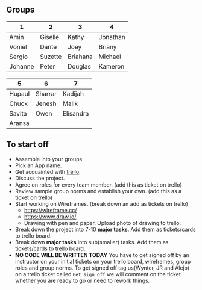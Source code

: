 ## Groups
| 1       | 2       | 3        | 4        |
| ------- | ------- | -------- | -------- |
| Amin    | Giselle | Kathy    | Jonathan |
| Voniel  | Dante   | Joey     | Briany   |
| Sergio  | Suzette | Briahana | Michael  |
| Johanne | Peter   | Douglas  | Kameron  |


| 5      | 6       | 7         |
| ------ | ------- | --------- |
| Hupaul | Sharrar | Kadijah   |
| Chuck  | Jenesh  | Malik     |
| Savita | Owen    | Elisandra |
| Aransa |



## To start off
* Assemble into your groups.
* Pick an App name.
* Get acquainted with [trello](https://trello.com).
* Discuss the project. 
* Agree on roles for every team member. (add this as ticket on trello)
* Review sample group norms and establish your own. (add this as a ticket on trello)
* Start working on Wireframes. (break down an add as tickets on trello)
  * https://wireframe.cc/
  * https://www.draw.io/
  * Drawing with pen and paper. Upload photo of drawing to trello.
* Break down the project into 7-10 **major tasks**. Add them as tickets/cards to trello board.
* Break down **major tasks** into sub(smaller) tasks. Add them as tickets/cards to trello board.
* **NO CODE WILL BE WRITTEN TODAY** You have to get signed off by an instructor on your initial tickets on your trello board, wireframes, group roles and group norms. To get signed off tag us(Wynter, JR and Alejo) on a trello ticket called `Get sign off` we will comment on the ticket whether you are ready to go or need to rework things. 
